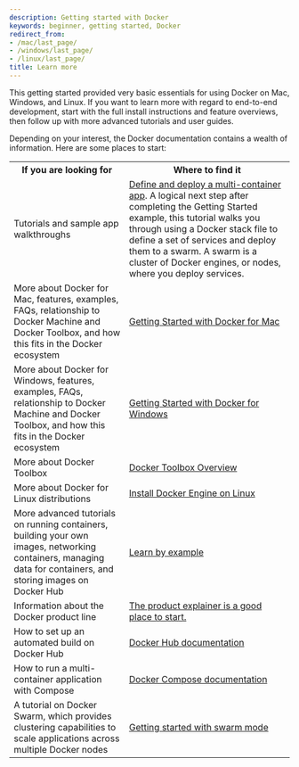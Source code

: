 ```yaml
---
description: Getting started with Docker
keywords: beginner, getting started, Docker
redirect_from:
- /mac/last_page/
- /windows/last_page/
- /linux/last_page/
title: Learn more
---
```


This getting started provided very basic essentials for using Docker on Mac, Windows, and Linux. If you want to learn more with regard to end-to-end development, start with the full install instructions and feature overviews, then follow up with more advanced tutorials and user guides.

Depending on your interest, the Docker documentation contains a wealth of information.  Here are some places to start:

<style type="text/css">
</style>
<table class="tutorial">
  <tr>
    <th class="tg-031e">If you are looking for</th>
    <th class="tg-031e">Where to find it</th>
  </tr>
  <tr>
    <td class="tg-031e">Tutorials and sample app walkthroughs</td>
    <td class="tg-031e"><a href="/engine/getstarted-voting-app/">Define and deploy a multi-container app</a>. A logical next step after completing the Getting Started example, this tutorial walks you through using a Docker stack file to define a set of services and deploy them to a swarm. A swarm is a cluster of Docker engines, or nodes, where you deploy services.</td>
  </tr>
  <tr>
    <td class="tg-031e">More about Docker for Mac, features, examples, FAQs, relationship to Docker Machine and Docker Toolbox, and how this fits in the Docker ecosystem</td>
    <td class="tg-031e"><a href="/docker-for-mac/">Getting Started with Docker for Mac</a></td>
  </tr>
  <tr>
    <td class="tg-031e">More about Docker for Windows, features, examples, FAQs, relationship to Docker Machine and Docker Toolbox, and how this fits in the Docker ecosystem</td>
    <td class="tg-031e"><a href="/docker-for-windows/">Getting Started with Docker for Windows</a></td>
  </tr>
  <tr>
    <td class="tg-031e">More about Docker Toolbox</td>
    <td class="tg-031e"><a href="/toolbox/overview/">Docker Toolbox Overview</a></td>
  </tr>
  <tr>
    <td class="tg-031e">More about Docker for Linux distributions</td>
    <td class="tg-031e"><a href="/engine/installation/linux/">Install Docker Engine on Linux</a></td>
  </tr>
  <tr>
    <td class="tg-031e">More advanced tutorials on running containers, building your own images, networking containers, managing data for containers, and storing images on Docker Hub</td>
    <td class="tg-031e"><a href="/engine/tutorials/">Learn by example</a></td>
  </tr>
  <tr>
    <td class="tg-031e">Information about the Docker product line</td>
    <td class="tg-031e"><a href="http://www.docker.com/products/">The product explainer is a good place to start.</a></td>
  </tr>

  <tr>
    <td class="tg-031e">How to set up an automated build on Docker Hub</td>
    <td class="tg-031e"><a href="/docker-hub/">Docker Hub documentation</a></td>
  </tr>
  <tr>
    <td class="tg-031e">How to run a multi-container application with Compose</td>
    <td class="tg-031e"><a href="/compose/">Docker Compose documentation</a></td>
  </tr>
  <tr>
    <td class="tg-031e">A tutorial on Docker Swarm, which provides clustering capabilities to scale applications across multiple Docker nodes </td>
    <td class="tg-031e"><a href="/engine/swarm/swarm-tutorial/index.md">Getting started with swarm mode</a></td>
  </tr>
</table>

